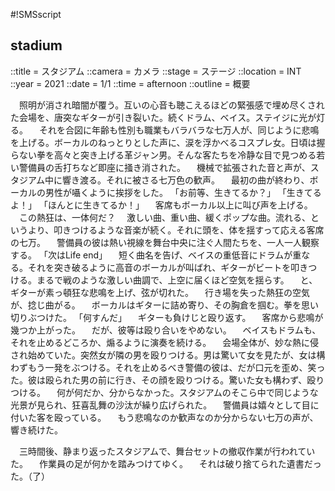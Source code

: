 #!SMSscript

## stadium

::title = スタジアム
::camera = カメラ
::stage = ステージ
::location = INT
::year = 2021
::date = 1/1
::time = afternoon
::outline = 概要

　照明が消され暗闇が覆う。互いの心音も聴こえるほどの緊張感で埋め尽くされた会場を、唐突なギターが引き裂いた。続くドラム、ベイス。ステイジに光が灯る。
　それを合図に年齢も性別も職業もバラバラな七万人が、同じように悲鳴を上げる。ボーカルのねっとりとした声に、涙を浮かべるコスプレ女。日頃は握らない拳を高々と突き上げる革ジャン男。そんな客たちを冷静な目で見つめる若い警備員の舌打ちなど即座に掻き消された。
　機械で拡張された音と声が、スタジアム中に響き渡る。それに被さる七万色の歓声。
　最初の曲が終わり、ボーカルの男性が囁くように挨拶をした。
「お前等、生きてるか？」
「生きてるよ！」
「ほんとに生きてるか！」
　客席もボーカル以上に叫び声を上げる。
　この熱狂は、一体何だ？
　激しい曲、重い曲、緩くポップな曲。流れる、というより、叩きつけるような音楽が続く。それに頭を、体を揺すって応える客席の七万。
　警備員の彼は熱い視線を舞台中央に注ぐ人間たちを、一人一人観察する。
「次はLife end」
　短く曲名を告げ、ベイスの重低音にドラムが重なる。それを突き破るように高音のボーカルが叫ばれ、ギターがビートを叩きつける。まるで戦のような激しい曲調で、上空に届くほど空気を揺らす。
　と、ギターが素っ頓狂な悲鳴を上げ、弦が切れた。
　行き場を失った熱狂の空気が、捻じ曲がる。
　ボーカルはギターに詰め寄り、その胸倉を掴む。拳を思い切りぶつけた。
「何すんだ」
　ギターも負けじと殴り返す。
　客席から悲鳴が幾つか上がった。
　だが、彼等は殴り合いをやめない。
　ベイスもドラムも、それを止めるどころか、煽るように演奏を続ける。
　会場全体が、妙な熱に侵され始めていた。突然女が隣の男を殴りつける。男は驚いて女を見たが、女は構わずもう一発をぶつける。それを止めるべき警備の彼は、だが口元を歪め、笑った。彼は殴られた男の前に行き、その顔を殴りつける。驚いた女も構わず、殴りつける。
　何が何だか、分からなかった。スタジアムのそこら中で同じような光景が見られ、狂喜乱舞の沙汰が繰り広げられた。
　警備員は嬉々として目に付いた客を殴っている。
　もう悲鳴なのか歓声なのか分からない七万の声が、響き続けた。

　三時間後、静まり返ったスタジアムで、舞台セットの撤収作業が行われていた。
　作業員の足が何かを踏みつけてゆく。
　それは破り捨てられた遺書だった。（了）


